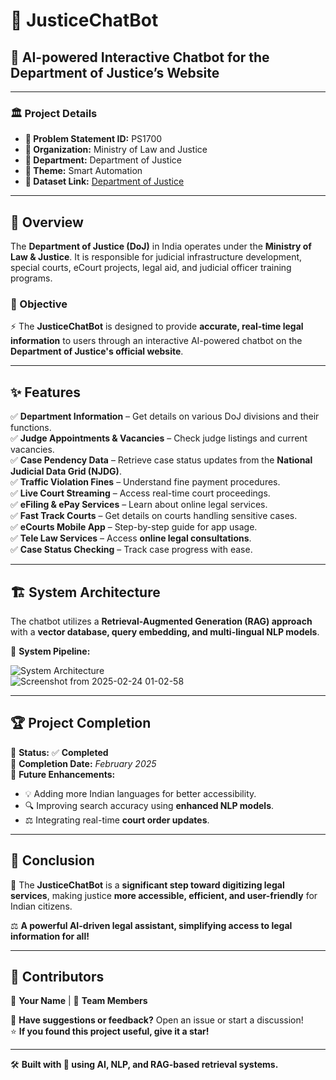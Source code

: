 # 🚀 JusticeChatBot  

## 🤖 AI-powered Interactive Chatbot for the Department of Justice’s Website  

---

### 🏛️ Project Details  
- **📌 Problem Statement ID:** PS1700  
- **🏢 Organization:** Ministry of Law and Justice  
- **📂 Department:** Department of Justice  
- **🎯 Theme:** Smart Automation  
- **🔗 Dataset Link:** [Department of Justice](https://doj.gov.in/)  

---

## 📜 Overview  
The **Department of Justice (DoJ)** in India operates under the **Ministry of Law & Justice**. It is responsible for judicial infrastructure development, special courts, eCourt projects, legal aid, and judicial officer training programs.  

### 🎯 Objective  
⚡ The **JusticeChatBot** is designed to provide **accurate, real-time legal information** to users through an interactive AI-powered chatbot on the **Department of Justice's official website**.

---

## ✨ Features  

✅ **Department Information** – Get details on various DoJ divisions and their functions.  
✅ **Judge Appointments & Vacancies** – Check judge listings and current vacancies.  
✅ **Case Pendency Data** – Retrieve case status updates from the **National Judicial Data Grid (NJDG)**.  
✅ **Traffic Violation Fines** – Understand fine payment procedures.  
✅ **Live Court Streaming** – Access real-time court proceedings.  
✅ **eFiling & ePay Services** – Learn about online legal services.  
✅ **Fast Track Courts** – Get details on courts handling sensitive cases.  
✅ **eCourts Mobile App** – Step-by-step guide for app usage.  
✅ **Tele Law Services** – Access **online legal consultations**.  
✅ **Case Status Checking** – Track case progress with ease.  

---

## 🏗️ System Architecture  

The chatbot utilizes a **Retrieval-Augmented Generation (RAG) approach** with a **vector database, query embedding, and multi-lingual NLP models**.  

📌 **System Pipeline:**  

![System Architecture](./images/system_architecture.png)  
![Screenshot from 2025-02-24 01-02-58](https://github.com/user-attachments/assets/2acf3c34-50ab-4e37-bf11-e237617f7a9a)


---

## 🏆 Project Completion  

🎯 **Status:** ✅ **Completed**  
📅 **Completion Date:** *February 2025*  
🔄 **Future Enhancements:**  
- 💡 Adding more Indian languages for better accessibility.  
- 🔍 Improving search accuracy using **enhanced NLP models**.  
- ⚖️ Integrating real-time **court order updates**.  

---

## 📌 Conclusion  

🚀 The **JusticeChatBot** is a **significant step toward digitizing legal services**, making justice **more accessible, efficient, and user-friendly** for Indian citizens.  

⚖️ **A powerful AI-driven legal assistant, simplifying access to legal information for all!**  

---

## 🙌 Contributors  

👤 **Your Name** | 👤 **Team Members**  

💬 **Have suggestions or feedback?** Open an issue or start a discussion!  
⭐ **If you found this project useful, give it a star!**  

---

🛠️ **Built with 💙 using AI, NLP, and RAG-based retrieval systems.**  
